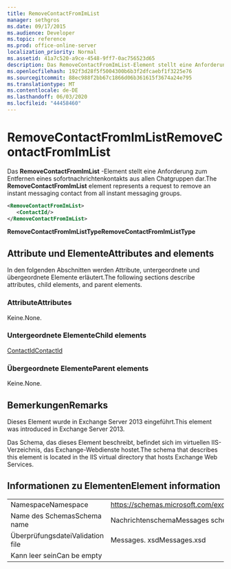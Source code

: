 ```yaml
---
title: RemoveContactFromImList
manager: sethgros
ms.date: 09/17/2015
ms.audience: Developer
ms.topic: reference
ms.prod: office-online-server
localization_priority: Normal
ms.assetid: 41a7c520-a9ce-4548-9ff7-0ac756523d65
description: Das RemoveContactFromImList-Element stellt eine Anforderung zum Entfernen eines sofortnachrichtenkontakts aus allen Chatgruppen dar.
ms.openlocfilehash: 192f3d28f5f5004300b6b3f2dfcaebf1f3225e76
ms.sourcegitcommit: 88ec988f2bb67c1866d06b361615f3674a24e795
ms.translationtype: MT
ms.contentlocale: de-DE
ms.lasthandoff: 06/03/2020
ms.locfileid: "44458460"
---
```

# <a name="removecontactfromimlist"></a><span data-ttu-id="6b919-103">RemoveContactFromImList</span><span class="sxs-lookup"><span data-stu-id="6b919-103">RemoveContactFromImList</span></span>

<span data-ttu-id="6b919-104">Das **RemoveContactFromImList** -Element stellt eine Anforderung zum Entfernen eines sofortnachrichtenkontakts aus allen Chatgruppen dar.</span><span class="sxs-lookup"><span data-stu-id="6b919-104">The **RemoveContactFromImList** element represents a request to remove an instant messaging contact from all instant messaging groups.</span></span> 
  
```XML
<RemoveContactFromImList>
   <ContactId/>
</RemoveContactFromImList>
```

 <span data-ttu-id="6b919-105">**RemoveContactFromImListType**</span><span class="sxs-lookup"><span data-stu-id="6b919-105">**RemoveContactFromImListType**</span></span>
## <a name="attributes-and-elements"></a><span data-ttu-id="6b919-106">Attribute und Elemente</span><span class="sxs-lookup"><span data-stu-id="6b919-106">Attributes and elements</span></span>

<span data-ttu-id="6b919-107">In den folgenden Abschnitten werden Attribute, untergeordnete und übergeordnete Elemente erläutert.</span><span class="sxs-lookup"><span data-stu-id="6b919-107">The following sections describe attributes, child elements, and parent elements.</span></span>
  
### <a name="attributes"></a><span data-ttu-id="6b919-108">Attribute</span><span class="sxs-lookup"><span data-stu-id="6b919-108">Attributes</span></span>

<span data-ttu-id="6b919-109">Keine.</span><span class="sxs-lookup"><span data-stu-id="6b919-109">None.</span></span>
  
### <a name="child-elements"></a><span data-ttu-id="6b919-110">Untergeordnete Elemente</span><span class="sxs-lookup"><span data-stu-id="6b919-110">Child elements</span></span>

[<span data-ttu-id="6b919-111">ContactId</span><span class="sxs-lookup"><span data-stu-id="6b919-111">ContactId</span></span>](contactid.md)
  
### <a name="parent-elements"></a><span data-ttu-id="6b919-112">Übergeordnete Elemente</span><span class="sxs-lookup"><span data-stu-id="6b919-112">Parent elements</span></span>

<span data-ttu-id="6b919-113">Keine.</span><span class="sxs-lookup"><span data-stu-id="6b919-113">None.</span></span>
  
## <a name="remarks"></a><span data-ttu-id="6b919-114">Bemerkungen</span><span class="sxs-lookup"><span data-stu-id="6b919-114">Remarks</span></span>

<span data-ttu-id="6b919-115">Dieses Element wurde in Exchange Server 2013 eingeführt.</span><span class="sxs-lookup"><span data-stu-id="6b919-115">This element was introduced in Exchange Server 2013.</span></span>
  
<span data-ttu-id="6b919-116">Das Schema, das dieses Element beschreibt, befindet sich im virtuellen IIS-Verzeichnis, das Exchange-Webdienste hostet.</span><span class="sxs-lookup"><span data-stu-id="6b919-116">The schema that describes this element is located in the IIS virtual directory that hosts Exchange Web Services.</span></span>
  
## <a name="element-information"></a><span data-ttu-id="6b919-117">Informationen zu Elementen</span><span class="sxs-lookup"><span data-stu-id="6b919-117">Element information</span></span>

|||
|:-----|:-----|
|<span data-ttu-id="6b919-118">Namespace</span><span class="sxs-lookup"><span data-stu-id="6b919-118">Namespace</span></span>  <br/> |https://schemas.microsoft.com/exchange/services/2006/messages  <br/> |
|<span data-ttu-id="6b919-119">Name des Schemas</span><span class="sxs-lookup"><span data-stu-id="6b919-119">Schema name</span></span>  <br/> |<span data-ttu-id="6b919-120">Nachrichtenschema</span><span class="sxs-lookup"><span data-stu-id="6b919-120">Messages schema</span></span>  <br/> |
|<span data-ttu-id="6b919-121">Überprüfungsdatei</span><span class="sxs-lookup"><span data-stu-id="6b919-121">Validation file</span></span>  <br/> |<span data-ttu-id="6b919-122">Messages. xsd</span><span class="sxs-lookup"><span data-stu-id="6b919-122">Messages.xsd</span></span>  <br/> |
|<span data-ttu-id="6b919-123">Kann leer sein</span><span class="sxs-lookup"><span data-stu-id="6b919-123">Can be empty</span></span>  <br/> ||
   

